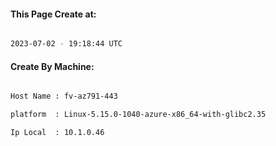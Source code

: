 
   
#### This Page Create at:

```bash

2023-07-02 - 19:18:44 UTC

```

#### Create By Machine:

```bash

Host Name : fv-az791-443

platform  : Linux-5.15.0-1040-azure-x86_64-with-glibc2.35

Ip Local  : 10.1.0.46

```

